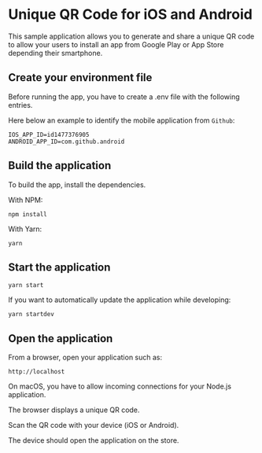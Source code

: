 # Unique QR Code for iOS and Android

This sample application allows you to generate and share a unique QR code to allow your users to install an app from Google Play or App Store depending their smartphone.

## Create your environment file

Before running the app, you have to create a .env file with the following entries.

Here below an example to identify the mobile application from `Github`:

```
IOS_APP_ID=id1477376905
ANDROID_APP_ID=com.github.android
```

## Build the application

To build the app, install the dependencies.

With NPM:

```
npm install
```

With Yarn:

```
yarn
```

## Start the application

```
yarn start
```

If you want to automatically update the application while developing:

```
yarn startdev
```

## Open the application

From a browser, open your application such as:

```
http://localhost
```

On macOS, you have to allow incoming connections for your Node.js application.

The browser displays a unique QR code.

Scan the QR code with your device (iOS or Android).

The device should open the application on the store.
